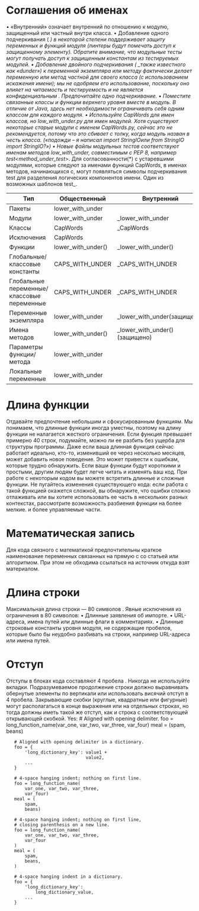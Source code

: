 # Соглашения об именах
•	«Внутренний» означает внутренний по отношению к модулю, защищенный или частный внутри класса.
•	Добавление одного подчеркивания ( _) в некоторой степени поддерживает защиту переменных и функций модуля (линтеры будут помечать доступ к защищенному элементу). Обратите внимание, что модульные тесты могут получать доступ к защищенным константам из тестируемых модулей.
•	Добавление двойного подчеркивания ( __также известного как «dunder») к переменной экземпляра или методу фактически делает переменную или метод частной для своего класса (с использованием искажения имени); мы не одобряем его использование, поскольку оно влияет на читаемость и тестируемость и не является конфиденциальным . Предпочитайте одно подчеркивание.
•	Поместите связанные классы и функции верхнего уровня вместе в модуль. В отличие от Java, здесь нет необходимости ограничивать себя одним классом для каждого модуля.
•	Используйте CapWords для имен классов, но low_with_under.py для имен модулей. Хотя существуют некоторые старые модули с именем CapWords.py, сейчас это не рекомендуется, потому что это сбивает с толку, когда модуль назван в честь класса. («подожди – я написал import StringIOили from StringIO import StringIO?»)
•	Новые файлы модульных тестов соответствуют именам методов low_with_under, совместимым с PEP 8, например test_<method_under_test>_<state>. Для согласованности(*) с устаревшими модулями, которые следуют за именами функций CapWords, в именах методов, начинающихся с, могут появляться символы подчеркивания test для разделения логических компонентов имени. Один из возможных шаблонов test<MethodUnderTest>_<state>.

| Тип | Общественный | Внутренний  |
|---|---|---|
| Пакеты | lower_with_under |   |
| Модули | lower_with_under | _lower_with_under  |
| Классы | CapWords | _CapWords  |
| Исключения | CapWords |   |
| Функции | lower_with_under() | _lower_with_under()  |
| Глобальные/классовые константы | CAPS_WITH_UNDER | _CAPS_WITH_UNDER  |
| Глобальные переменные/классовые переменные | CAPS_WITH_UNDER | _CAPS_WITH_UNDER  |
| Переменные экземпляра | lower_with_under | _lower_with_under(защищено)  |
| Имена методов | lower_with_under() | _lower_with_under()(защищено)  |
| Параметры функции/метода | lower_with_under |   |
| Локальные переменные | lower_with_under |   |

# Длина функции
Отдавайте предпочтение небольшим и сфокусированным функциям.
Мы понимаем, что длинные функции иногда уместны, поэтому на длину функции не налагается жесткого ограничения. Если функция превышает примерно 40 строк, подумайте, можно ли ее разбить без ущерба для структуры программы.
Даже если ваша длинная функция сейчас работает идеально, кто-то, изменивший ее через несколько месяцев, может добавить новое поведение. Это может привести к ошибкам, которые трудно обнаружить. Если ваши функции будут короткими и простыми, другим людям будет легче читать и изменять ваш код.
При работе с некоторым кодом вы можете встретить длинные и сложные функции. Не пугайтесь изменения существующего кода: если работа с такой функцией окажется сложной, вы обнаружите, что ошибки сложно отлаживать или вы хотите использовать ее часть в нескольких разных контекстах, рассмотрите возможность разбиения функции на более мелкие. и более управляемые части.

# Математическая запись
Для кода связного с математикой предпочтительны краткое наименование переменных связанных на прямую с со статьей или алгоритмом. При этом не обходима ссылаться на источник откуда взят материалом.

# Длина строки
Максимальная длина строки — 80 символов .
Явные исключения из ограничения в 80 символов:
•	Длинные заявления об импорте.
•	URL-адреса, имена путей или длинные флаги в комментариях.
•	Длинные строковые константы уровня модуля, не содержащие пробелов, которые было бы неудобно разбивать на строки, например URL-адреса или имена путей.

# Отступ
Отступы в блоках кода составляют 4 пробела .
Никогда не используйте вкладки. Подразумеваемое продолжение строки должно выравнивать обернутые элементы по вертикали или использовать висячий отступ в 4 пробела. Закрывающие скобки (круглые, квадратные или фигурные) могут располагаться в конце выражения или на отдельных строках, но тогда должны иметь такой же отступ, как и строка с соответствующей открывающей скобкой.
Yes:   # Aligned with opening delimiter.
       foo = long_function_name(var_one, var_two,
                                var_three, var_four)
       meal = (spam,
               beans)

       # Aligned with opening delimiter in a dictionary.
       foo = {
           'long_dictionary_key': value1 +
                                  value2,
           ...
       }

       # 4-space hanging indent; nothing on first line.
       foo = long_function_name(
           var_one, var_two, var_three,
           var_four)
       meal = (
           spam,
           beans)

       # 4-space hanging indent; nothing on first line,
       # closing parenthesis on a new line.
       foo = long_function_name(
           var_one, var_two, var_three,
           var_four
       )
       meal = (
           spam,
           beans,
       )

       # 4-space hanging indent in a dictionary.
       foo = {
           'long_dictionary_key':
               long_dictionary_value,
           ...
       }



